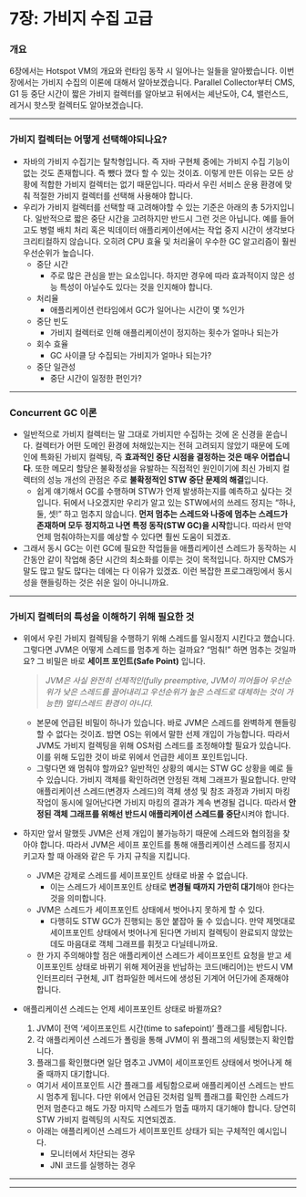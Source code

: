 # 7장: 가비지 수집 고급

### 개요

6장에서는 Hotspot VM의 개요와 런타임 동작 시 일어나는 일들을 알아봤습니다. 이번 장에서는 가비지 수집의 이론에 대해서 알아보겠습니다. Parallel Collector부터 CMS, G1 등 중단 시간이 짧은 가비지 컬렉터를 알아보고 뒤에서는 셰난도아, C4, 밸런스드, 레거시 핫스팟 컬렉터도 알아보겠습니다.

---

### 가비지 컬렉터는 어떻게 선택해야되나요?

- 자바의 가비지 수집기는 탈착형입니다. 즉 자바 구현체 중에는 가비지 수집 기능이 없는 것도 존재합니다. 즉 뺐다 꼈다 할 수 있는 것이죠. 이렇게 만든 이유는 모든 상황에 적합한 가비지 컬렉터는 없기 때문입니다. 따라서 우린 서비스 운용 환경에 맞춰 적절한 가비지 컬렉터를 선택해 사용해야 합니다.
- 우리가 가비지 컬렉터를 선택할 때 고려해야할 수 있는 기준은 아래의 총 5가지입니다. 일반적으로 짧은 중단 시간을 고려하지만 반드시 그런 것은 아닙니다. 예를 들어 고도 병렬 배치 처리 혹은 빅데이터 애플리케이션에서는 작업 중지 시간이 생각보다 크리티컬하지 않습니다. 오히려 CPU 효율 및 처리율이 우수한 GC 알고리즘이 훨씬 우선순위가 높습니다.
    - 중단 시간
        - 주로 많은 관심을 받는 요소입니다. 하지만 경우에 따라 효과적이지 않은 성능 특성이 아닐수도 있다는 것을 인지해야 합니다.
    - 처리율
        - 애플리케이션 런타임에서 GC가 일어나는 시간이 몇 %인가
    - 중단 빈도
        - 가비지 컬렉터로 인해 애플리케이션이 정지하는 횟수가 얼마나 되는가
    - 회수 효율
        - GC 사이클 당 수집되는 가비지가 얼마나 되는가?
    - 중단 일관성
        - 중단 시간이 일정한 편인가?

---

### Concurrent GC 이론

- 일반적으로 가비지 컬렉터는 말 그대로 가비지만 수집하는 것에 온 신경을 쏟습니다. 컬렉터가 어떤 도메인 환경에 처해있는지는 전혀 고려되지 않았기 때문에 도메인에 특화된 가비지 컬렉팅, 즉 **효과적인 중단 시점을 결정하는 것은 매우 어렵습니다**. 또한 메모리 할당은 불확정성을 유발하는 직접적인 원인이기에 최신 가비지 컬렉터의 성능 개선의 관점은 주로 **불확정적인 STW 중단 문제의 해결**입니다.
    - 쉽게 얘기해서 GC를 수행하며 STW가 언제 발생하는지를 예측하고 싶다는 것입니다. 뒤에서 나오겠지만 우리가 알고 있는 STW에서의 쓰레드 정지는 “하나, 둘, 셋!” 하고 멈추지 않습니다. **먼저 멈추는 스레드와 나중에 멈추는 스레드가 존재하며 모두 정지하고 나면 특정 동작(STW GC)을 시작**합니다. 따라서 만약 언제 멈춰야하는지를 예상할 수 있다면 훨씬 도움이 되겠죠.
- 그래서 동시 GC는 이런 GC에 필요한 작업들을 애플리케이션 스레드가 동작하는 시간동안 같이 작업해 중단 시간의 최소화를 이루는 것이 목적입니다. 하지만 CMS가 말도 많고 탈도 많다는 데에는 다 이유가 있겠죠. 이런 복잡한 프로그래밍에서 동시성을 핸들링하는 것은 쉬운 일이 아니니까요.

---

### 가비지 컬렉터의 특성을 이해하기 위해 필요한 것

- 위에서 우린 가비지 컬렉팅을 수행하기 위해 스레드를 일시정지 시킨다고 했습니다. 그렇다면 JVM은 어떻게 스레드를 멈추게 하는 걸까요? “멈춰!” 하면 멈추는 것일까요? 그 비밀은 바로 **세이프 포인트(Safe Point)** 입니다.
    
    > *JVM은 사실 완전히 선제적인(fully preemptive, JVM이 끼어들어 우선순위가 낮은 스레드를 끌어내리고 우선순위가 높은 스레드로 대체하는 것이 가능한) 멀티스레드 환경이 아니다.*
    > 
    - 본문에 언급된 비밀이 하나가 있습니다. 바로 JVM은 스레드를 완벽하게 핸들링할 수 없다는 것이죠. 밤면 OS는 위에서 말한 선제 개입이 가능합니다. 따라서 JVM도 가비지 컬렉팅을 위해 OS처럼 스레드를 조정해야할 필요가 있습니다. 이를 위해 도입한 것이 바로 위에서 언급한 세이프 포인트입니다.
    - 그렇다면 왜 멈춰야 할까요? 일반적인 상황의 예시는 STW GC 상황을 예로 들 수 있습니다. 가비지 객체를 확인하려면 안정된 객체 그래프가 필요합니다. 만약 애플리케이션 스레드(변경자 스레드)의 객체 생성 및 참조 과정과 가비지 마킹 작업이 동시에 일어난다면 가비지 마킹의 결과가 계속 변경될 겁니다. 따라서 **안정된 객체 그래프를 위해선 반드시 애플리케이션 스레드를 중단**시켜야 합니다.
- 하지만 앞서 말했듯 JVM은 선제 개입이 불가능하기 때문에 스레드와 협의점을 찾아야 합니다. 따라서 JVM은 세이프 포인트를 통해 애플리케이션 스레드를 정지시키고자 할 때 아래와 같은 두 가지 규칙을 지킵니다.
    - JVM은 강제로 스레드를 세이프포인트 상태로 바꿀 수 없습니다.
        - 이는 스레드가 세이프포인트 상태로 **변경될 때까지 가만히 대기**해야 한다는 것을 의미합니다.
    - JVM은 스레드가 세이프포인트 상태에서 벗어나지 못하게 할 수 있다.
        - 다행히도 STW GC가 진행되는 동안 붙잡아 둘 수 있습니다. 만약 제멋대로 세이프포인트 상태에서 벗어나게 된다면 가비지 컬렉팅이 완료되지 않았는데도 마음대로 객체 그래프를 휘젓고 다닐테니까요.
    - 한 가지 주의해야할 점은 애플리케이션 스레드가 세이프포인트 요청을 받고 세이프포인트 상태로 바뀌기 위해 제어권을 반납하는 코드(배리어)는 반드시 VM 인터프리터 구현체, JIT 컴파일한 메서드에 생성된 기계어 어딘가에 존재해야 합니다.
- 애플리케이션 스레드는 언제 세이프포인트 상태로 바뀔까요?
    1. JVM이 전역 ‘세이프포인트 시간(time to safepoint)’ 플래그를 세팅합니다.
    2. 각 애플리케이션 스레드가 폴링을 통해 JVM이 위 플래그의 세팅했는지 확인합니다.
    3. 플래그를 확인했다면 일단 멈추고 JVM이 세이프포인트 상태에서 벗어나게 해줄 때까지 대기합니다.
    - 여기서 세이프포인트 시간 플래그를 세팅함으로써 애플리케이션 스레드는 반드시 멈추게 됩니다. 다만 위에서 언급된 것처럼 일찍 플래그를 확인한 스레드가 먼저 멈춘다고 해도 가장 마지막 스레드가 멈출 때까지 대기해야 합니다. 당연히 STW 가비지 컬렉팅의 시작도 지연되겠죠.
    - 아래는 애플리케이션 스레드가 세이프포인트 상태가 되는 구체적인 예시입니다.
        - 모니터에서 차단되는 경우
        - JNI 코드를 실행하는 경우

---
---